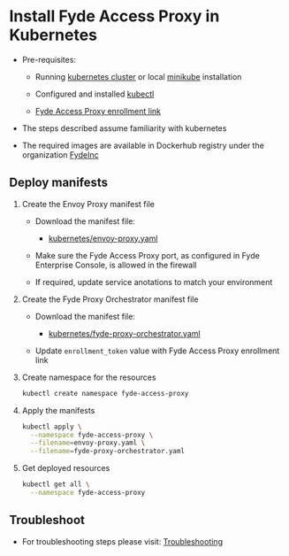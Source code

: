 # Install Fyde Access Proxy in Kubernetes

- Pre-requisites:

  - Running [kubernetes cluster](https://kubernetes.io/) or local [minikube](https://kubernetes.io/docs/setup/minikube/) installation

  - Configured and installed [kubectl](https://kubernetes.io/docs/tasks/tools/install-kubectl/)

  - [Fyde Access Proxy enrollment link](../console/configurations/add_proxy.md#adding-a-proxy)

- The steps described assume familiarity with kubernetes

- The required images are available in Dockerhub registry under the organization [FydeInc](https://url.fyde.me/docker)

## Deploy manifests

1. Create the Envoy Proxy manifest file

    - Download the manifest file:

        - [kubernetes/envoy-proxy.yaml](kubernetes/envoy-proxy.yaml)

    - Make sure the Fyde Access Proxy port, as configured in Fyde Enterprise Console, is allowed in the firewall

    - If required, update service anotations to match your environment

1. Create the Fyde Proxy Orchestrator manifest file

    - Download the manifest file:

        - [kubernetes/fyde-proxy-orchestrator.yaml](kubernetes/fyde-proxy-orchestrator.yaml)

    - Update `enrollment_token` value with Fyde Access Proxy enrollment link

1. Create namespace for the resources

    ```sh
    kubectl create namespace fyde-access-proxy
    ```

1. Apply the manifests

    ```sh
    kubectl apply \
      --namespace fyde-access-proxy \
      --filename=envoy-proxy.yaml \
      --filename=fyde-proxy-orchestrator.yaml
    ```

1. Get deployed resources

    ```sh
    kubectl get all \
      --namespace fyde-access-proxy
    ```

## Troubleshoot

- For troubleshooting steps please visit: [Troubleshooting](./fyde_proxy_troubleshoot.md)
